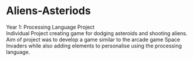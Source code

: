 # Aliens-Asteriods
Year 1: Processing Language Project  
Individual Project creating game for dodging asteroids and 
shooting aliens. Aim of project was to develop a game similar 
to the arcade game Space Invaders while also adding elements 
to personalise using the processing language.
